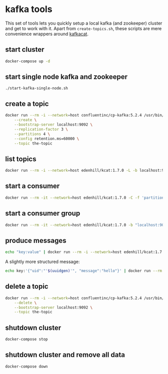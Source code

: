 # kafka tools
This set of tools lets you quickly setup a local kafka (and zookeeper) cluster and get to work with it.
Apart from `create-topics.sh`, these scripts are mere convenience wrappers around [kafkacat](https://docs.confluent.io/platform/current/app-development/kafkacat-usage.html).

## start cluster
```bash
docker-compose up -d
```

## start single node kafka and zookeeper
```shell script
./start-kafka-single-node.sh
```

## create a topic
```bash
docker run --rm -i --network=host confluentinc/cp-kafka:5.2.4 /usr/bin/kafka-topics \
	--create \
	--bootstrap-server localhost:9092 \
	--replication-factor 3 \
	--partitions 4 \
	--config retention.ms=60000 \
	--topic the-topic
```

## list topics
```bash
docker run --rm -i --network=host edenhill/kcat:1.7.0 -L -b localhost:9092
```

## start a consumer
```bash
docker run --rm -it --network=host edenhill/kcat:1.7.0 -C -f 'partition=%p offset=%o >> key=%k value=%s\n' -b "localhost:9092" -t "the-topic"
```

## start a consumer group
```bash
docker run --rm -it --network=host edenhill/kcat:1.7.0 -b "localhost:9092" -f "topic=%t >> partition=%p offset=%o >> key=%k value=%s\n" -G consumer topicA topicB topicC
```

## produce messages
```bash
echo "key:value" | docker run --rm -i --network=host edenhill/kcat:1.7.0 -X topic.partitioner=murmur2_random -P -b localhost:9092 -t the-topic -Z -K:
```

A slightly more structured message:
```bash
echo key:'{"uid":"'$(uuidgen)'", "message":"hello"}' | docker run --rm -i --network=host edenhill/kcat:1.7.0 -P -X topic.partitioner=murmur2_random -b localhost:9092 -t the-topic -K:
```

## delete a topic
```bash
docker run --rm -i --network=host confluentinc/cp-kafka:5.2.4 /usr/bin/kafka-topics \
	--delete \
	--bootstrap-server localhost:9092 \
	--topic the-topic
```

## shutdown cluster
```bash
docker-compose stop
```

## shutdown cluster and remove all data
```bash
docker-compose down
```
